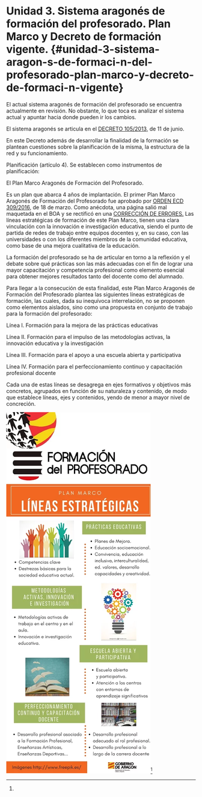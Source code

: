 # Unidad 3\. Sistema aragonés de formación del profesorado. Plan Marco y Decreto de formación vigente. {#unidad-3-sistema-aragon-s-de-formaci-n-del-profesorado-plan-marco-y-decreto-de-formaci-n-vigente}

El actual sistema aragonés de formación del profesorado se encuentra actualmente en revisión. No obstante, lo que toca es analizar el sistema actual y apuntar hacia donde pueden ir los cambios.

El sistema aragonés se articula en el [DECRETO 105/2013,](https://www.google.com/url?q=http://www.boa.aragon.es/cgi-bin/EBOA/BRSCGI?CMD%3DVEROBJ%26MLKOB%3D739901605757&sa=D&ust=1511515248780000&usg=AFQjCNFbgytxdIGLw_E2SYPfEMWg8TM8YA) de 11 de junio.

En este Decreto además de desarrollar la finalidad de la formación se plantean  cuestiones sobre la planificación de la misma, la estructura de la red y su funcionamiento.

Planificación (artículo 4). Se establecen como instrumentos de planificación:

El Plan Marco Aragonés de Formación del Profesorado.

Es un plan que abarca 4 años de implantación. El primer Plan Marco Aragonés de Formación del Profesorado fue aprobado por [ORDEN ECD 309/2016](https://www.google.com/url?q=http://www.boa.aragon.es/cgi-bin/EBOA/BRSCGI?CMD%3DVEROBJ%26MLKOB%3D903092365555&sa=D&ust=1511515248781000&usg=AFQjCNH9WSVkvt0YtnYBmvpCWtLhtUF7iA), de 18 de marzo. Como anécdota, una página salió mal maquetada en el BOA y se rectificó en una [CORRECCIÓN DE ERRORES.](https://www.google.com/url?q=http://www.boa.aragon.es/cgi-bin/EBOA/BRSCGI?CMD%3DVEROBJ%26MLKOB%3D904145225541&sa=D&ust=1511515248782000&usg=AFQjCNHFxfqNBVcR8qJ5eqzqlYbwV2Ldgg) Las líneas estratégicas de formación de este Plan Marco, tienen una clara vinculación con la innovación e investigación educativa, siendo el punto de partida de redes de trabajo entre equipos docentes y, en su caso, con las universidades o con los diferentes miembros de la comunidad educativa, como base de una mejora cualitativa de la educación.

La formación del profesorado se ha de articular en torno a la reflexión y el debate sobre qué prácticas son las más adecuadas con el fin de lograr una mayor capacitación y competencia profesional como elemento esencial para obtener mejores resultados tanto del docente como del alumnado.

Para llegar a la consecución de esta finalidad, este Plan Marco Aragonés de Formación del Profesorado plantea las siguientes líneas estratégicas de formación, las cuales, dada su inequívoca interrelación, no se proponen como elementos aislados, sino como una propuesta en conjunto de trabajo para la formación del profesorado:

Línea I. Formación para la mejora de las prácticas educativas

Línea II. Formación para el impulso de las metodologías activas, la innovación educativa y la investigación

Línea III. Formación para el apoyo a una escuela abierta y participativa

Línea IV. Formación para el perfeccionamiento continuo y capacitación profesional docente

Cada una de estas líneas se desagrega en ejes formativos y objetivos más concretos,  agrupados en función de su naturaleza y contenido, de modo que establece líneas, ejes y contenidos, yendo de menor a mayor nivel de concreción.

![](images/image1.png)[^a]

[^a]: